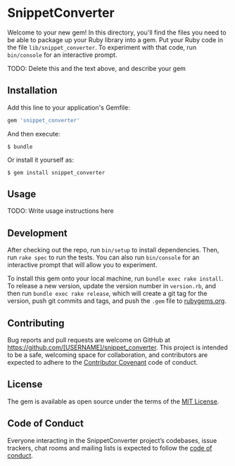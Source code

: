 # SnippetConverter

Welcome to your new gem! In this directory, you'll find the files you need to be able to package up your Ruby library into a gem. Put your Ruby code in the file `lib/snippet_converter`. To experiment with that code, run `bin/console` for an interactive prompt.

TODO: Delete this and the text above, and describe your gem

## Installation

Add this line to your application's Gemfile:

```ruby
gem 'snippet_converter'
```

And then execute:

    $ bundle

Or install it yourself as:

    $ gem install snippet_converter

## Usage

TODO: Write usage instructions here

## Development

After checking out the repo, run `bin/setup` to install dependencies. Then, run `rake spec` to run the tests. You can also run `bin/console` for an interactive prompt that will allow you to experiment.

To install this gem onto your local machine, run `bundle exec rake install`. To release a new version, update the version number in `version.rb`, and then run `bundle exec rake release`, which will create a git tag for the version, push git commits and tags, and push the `.gem` file to [rubygems.org](https://rubygems.org).

## Contributing

Bug reports and pull requests are welcome on GitHub at https://github.com/[USERNAME]/snippet_converter. This project is intended to be a safe, welcoming space for collaboration, and contributors are expected to adhere to the [Contributor Covenant](http://contributor-covenant.org) code of conduct.

## License

The gem is available as open source under the terms of the [MIT License](https://opensource.org/licenses/MIT).

## Code of Conduct

Everyone interacting in the SnippetConverter project’s codebases, issue trackers, chat rooms and mailing lists is expected to follow the [code of conduct](https://github.com/[USERNAME]/snippet_converter/blob/master/CODE_OF_CONDUCT.md).
